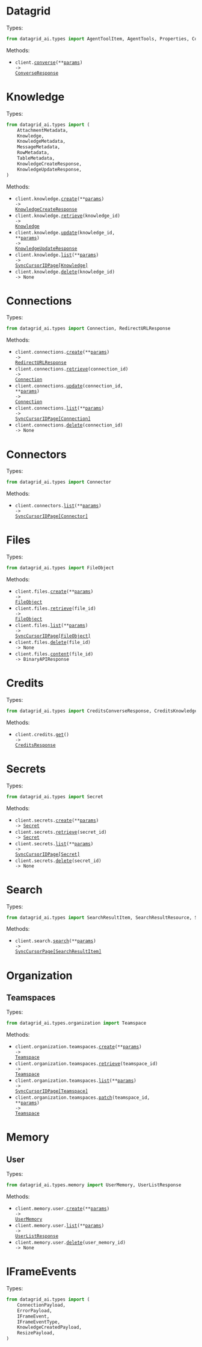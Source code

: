 # Datagrid

Types:

```python
from datagrid_ai.types import AgentToolItem, AgentTools, Properties, ConverseResponse
```

Methods:

- <code title="post /converse">client.<a href="./src/datagrid_ai/_client.py">converse</a>(\*\*<a href="src/datagrid_ai/types/client_converse_params.py">params</a>) -> <a href="./src/datagrid_ai/types/converse_response.py">ConverseResponse</a></code>

# Knowledge

Types:

```python
from datagrid_ai.types import (
    AttachmentMetadata,
    Knowledge,
    KnowledgeMetadata,
    MessageMetadata,
    RowMetadata,
    TableMetadata,
    KnowledgeCreateResponse,
    KnowledgeUpdateResponse,
)
```

Methods:

- <code title="post /knowledge">client.knowledge.<a href="./src/datagrid_ai/resources/knowledge.py">create</a>(\*\*<a href="src/datagrid_ai/types/knowledge_create_params.py">params</a>) -> <a href="./src/datagrid_ai/types/knowledge_create_response.py">KnowledgeCreateResponse</a></code>
- <code title="get /knowledge/{knowledge_id}">client.knowledge.<a href="./src/datagrid_ai/resources/knowledge.py">retrieve</a>(knowledge_id) -> <a href="./src/datagrid_ai/types/knowledge.py">Knowledge</a></code>
- <code title="patch /knowledge/{knowledge_id}">client.knowledge.<a href="./src/datagrid_ai/resources/knowledge.py">update</a>(knowledge_id, \*\*<a href="src/datagrid_ai/types/knowledge_update_params.py">params</a>) -> <a href="./src/datagrid_ai/types/knowledge_update_response.py">KnowledgeUpdateResponse</a></code>
- <code title="get /knowledge">client.knowledge.<a href="./src/datagrid_ai/resources/knowledge.py">list</a>(\*\*<a href="src/datagrid_ai/types/knowledge_list_params.py">params</a>) -> <a href="./src/datagrid_ai/types/knowledge.py">SyncCursorIDPage[Knowledge]</a></code>
- <code title="delete /knowledge/{knowledge_id}">client.knowledge.<a href="./src/datagrid_ai/resources/knowledge.py">delete</a>(knowledge_id) -> None</code>

# Connections

Types:

```python
from datagrid_ai.types import Connection, RedirectURLResponse
```

Methods:

- <code title="post /connections">client.connections.<a href="./src/datagrid_ai/resources/connections.py">create</a>(\*\*<a href="src/datagrid_ai/types/connection_create_params.py">params</a>) -> <a href="./src/datagrid_ai/types/redirect_url_response.py">RedirectURLResponse</a></code>
- <code title="get /connections/{connection_id}">client.connections.<a href="./src/datagrid_ai/resources/connections.py">retrieve</a>(connection_id) -> <a href="./src/datagrid_ai/types/connection.py">Connection</a></code>
- <code title="patch /connections/{connection_id}">client.connections.<a href="./src/datagrid_ai/resources/connections.py">update</a>(connection_id, \*\*<a href="src/datagrid_ai/types/connection_update_params.py">params</a>) -> <a href="./src/datagrid_ai/types/connection.py">Connection</a></code>
- <code title="get /connections">client.connections.<a href="./src/datagrid_ai/resources/connections.py">list</a>(\*\*<a href="src/datagrid_ai/types/connection_list_params.py">params</a>) -> <a href="./src/datagrid_ai/types/connection.py">SyncCursorIDPage[Connection]</a></code>
- <code title="delete /connections/{connection_id}">client.connections.<a href="./src/datagrid_ai/resources/connections.py">delete</a>(connection_id) -> None</code>

# Connectors

Types:

```python
from datagrid_ai.types import Connector
```

Methods:

- <code title="get /connectors">client.connectors.<a href="./src/datagrid_ai/resources/connectors.py">list</a>(\*\*<a href="src/datagrid_ai/types/connector_list_params.py">params</a>) -> <a href="./src/datagrid_ai/types/connector.py">SyncCursorIDPage[Connector]</a></code>

# Files

Types:

```python
from datagrid_ai.types import FileObject
```

Methods:

- <code title="post /files">client.files.<a href="./src/datagrid_ai/resources/files.py">create</a>(\*\*<a href="src/datagrid_ai/types/file_create_params.py">params</a>) -> <a href="./src/datagrid_ai/types/file_object.py">FileObject</a></code>
- <code title="get /files/{file_id}">client.files.<a href="./src/datagrid_ai/resources/files.py">retrieve</a>(file_id) -> <a href="./src/datagrid_ai/types/file_object.py">FileObject</a></code>
- <code title="get /files">client.files.<a href="./src/datagrid_ai/resources/files.py">list</a>(\*\*<a href="src/datagrid_ai/types/file_list_params.py">params</a>) -> <a href="./src/datagrid_ai/types/file_object.py">SyncCursorIDPage[FileObject]</a></code>
- <code title="delete /files/{file_id}">client.files.<a href="./src/datagrid_ai/resources/files.py">delete</a>(file_id) -> None</code>
- <code title="get /files/{file_id}/content">client.files.<a href="./src/datagrid_ai/resources/files.py">content</a>(file_id) -> BinaryAPIResponse</code>

# Credits

Types:

```python
from datagrid_ai.types import CreditsConverseResponse, CreditsKnowledgeResponse, CreditsResponse
```

Methods:

- <code title="get /credits">client.credits.<a href="./src/datagrid_ai/resources/credits.py">get</a>() -> <a href="./src/datagrid_ai/types/credits_response.py">CreditsResponse</a></code>

# Secrets

Types:

```python
from datagrid_ai.types import Secret
```

Methods:

- <code title="post /secrets">client.secrets.<a href="./src/datagrid_ai/resources/secrets.py">create</a>(\*\*<a href="src/datagrid_ai/types/secret_create_params.py">params</a>) -> <a href="./src/datagrid_ai/types/secret.py">Secret</a></code>
- <code title="get /secrets/{secret_id}">client.secrets.<a href="./src/datagrid_ai/resources/secrets.py">retrieve</a>(secret_id) -> <a href="./src/datagrid_ai/types/secret.py">Secret</a></code>
- <code title="get /secrets">client.secrets.<a href="./src/datagrid_ai/resources/secrets.py">list</a>(\*\*<a href="src/datagrid_ai/types/secret_list_params.py">params</a>) -> <a href="./src/datagrid_ai/types/secret.py">SyncCursorIDPage[Secret]</a></code>
- <code title="delete /secrets/{secret_id}">client.secrets.<a href="./src/datagrid_ai/resources/secrets.py">delete</a>(secret_id) -> None</code>

# Search

Types:

```python
from datagrid_ai.types import SearchResultItem, SearchResultResource, SearchResultResourceType
```

Methods:

- <code title="get /search">client.search.<a href="./src/datagrid_ai/resources/search.py">search</a>(\*\*<a href="src/datagrid_ai/types/search_search_params.py">params</a>) -> <a href="./src/datagrid_ai/types/search_result_item.py">SyncCursorPage[SearchResultItem]</a></code>

# Organization

## Teamspaces

Types:

```python
from datagrid_ai.types.organization import Teamspace
```

Methods:

- <code title="post /organization/teamspaces">client.organization.teamspaces.<a href="./src/datagrid_ai/resources/organization/teamspaces.py">create</a>(\*\*<a href="src/datagrid_ai/types/organization/teamspace_create_params.py">params</a>) -> <a href="./src/datagrid_ai/types/organization/teamspace.py">Teamspace</a></code>
- <code title="get /organization/teamspaces/{teamspace_id}">client.organization.teamspaces.<a href="./src/datagrid_ai/resources/organization/teamspaces.py">retrieve</a>(teamspace_id) -> <a href="./src/datagrid_ai/types/organization/teamspace.py">Teamspace</a></code>
- <code title="get /organization/teamspaces">client.organization.teamspaces.<a href="./src/datagrid_ai/resources/organization/teamspaces.py">list</a>(\*\*<a href="src/datagrid_ai/types/organization/teamspace_list_params.py">params</a>) -> <a href="./src/datagrid_ai/types/organization/teamspace.py">SyncCursorIDPage[Teamspace]</a></code>
- <code title="patch /organization/teamspaces/{teamspace_id}">client.organization.teamspaces.<a href="./src/datagrid_ai/resources/organization/teamspaces.py">patch</a>(teamspace_id, \*\*<a href="src/datagrid_ai/types/organization/teamspace_patch_params.py">params</a>) -> <a href="./src/datagrid_ai/types/organization/teamspace.py">Teamspace</a></code>

# Memory

## User

Types:

```python
from datagrid_ai.types.memory import UserMemory, UserListResponse
```

Methods:

- <code title="post /user-memories">client.memory.user.<a href="./src/datagrid_ai/resources/memory/user.py">create</a>(\*\*<a href="src/datagrid_ai/types/memory/user_create_params.py">params</a>) -> <a href="./src/datagrid_ai/types/memory/user_memory.py">UserMemory</a></code>
- <code title="get /user-memories">client.memory.user.<a href="./src/datagrid_ai/resources/memory/user.py">list</a>(\*\*<a href="src/datagrid_ai/types/memory/user_list_params.py">params</a>) -> <a href="./src/datagrid_ai/types/memory/user_list_response.py">UserListResponse</a></code>
- <code title="delete /user-memories/{user_memory_id}">client.memory.user.<a href="./src/datagrid_ai/resources/memory/user.py">delete</a>(user_memory_id) -> None</code>

# IFrameEvents

Types:

```python
from datagrid_ai.types import (
    ConnectionPayload,
    ErrorPayload,
    IFrameEvent,
    IFrameEventType,
    KnowledgeCreatedPayload,
    ResizePayload,
)
```

